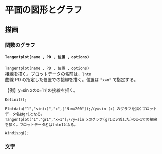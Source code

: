 # 平面の図形とグラフ  
## 描画  
### 関数のグラフ  
#### `Tangentplot(name , PD , 位置 , options)`  
`Tangentplot(name , PD , 位置 , options)`  
接線を描く。プロットデータの名前は，`lntn`  
曲線 PD の指定した位置での接線を描く。位置は `"x=n"` で指定する。  
  
【例】y=sin xのx=1での接線を描く。  
```  
Ketinit();  
  
Plotdata("1","sin(x)","x",["Num=200"]);//y=sin (x) のグラフを描くプロットデータ名はgr1となる。  
Tangentplot("1","gr1","x=1");//y=sin xのグラフ(gr1と定義した)のx=1での接線を描く。プロットデータ名はlntn1となる。  
  
Windispg();  
```  
  
### 文字
